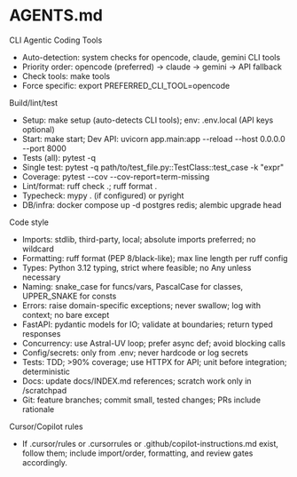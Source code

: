# AGENTS.md

CLI Agentic Coding Tools
- Auto-detection: system checks for opencode, claude, gemini CLI tools
- Priority order: opencode (preferred) → claude → gemini → API fallback
- Check tools: make tools
- Force specific: export PREFERRED_CLI_TOOL=opencode

Build/lint/test
- Setup: make setup (auto-detects CLI tools); env: .env.local (API keys optional)
- Start: make start; Dev API: uvicorn app.main:app --reload --host 0.0.0.0 --port 8000
- Tests (all): pytest -q
- Single test: pytest -q path/to/test_file.py::TestClass::test_case -k "expr"
- Coverage: pytest --cov --cov-report=term-missing
- Lint/format: ruff check .; ruff format .
- Typecheck: mypy . (if configured) or pyright
- DB/infra: docker compose up -d postgres redis; alembic upgrade head

Code style
- Imports: stdlib, third-party, local; absolute imports preferred; no wildcard
- Formatting: ruff format (PEP 8/black-like); max line length per ruff config
- Types: Python 3.12 typing, strict where feasible; no Any unless necessary
- Naming: snake_case for funcs/vars, PascalCase for classes, UPPER_SNAKE for consts
- Errors: raise domain-specific exceptions; never swallow; log with context; no bare except
- FastAPI: pydantic models for IO; validate at boundaries; return typed responses
- Concurrency: use Astral-UV loop; prefer async def; avoid blocking calls
- Config/secrets: only from .env; never hardcode or log secrets
- Tests: TDD; >90% coverage; use HTTPX for API; unit before integration; deterministic
- Docs: update docs/INDEX.md references; scratch work only in /scratchpad
- Git: feature branches; commit small, tested changes; PRs include rationale

Cursor/Copilot rules
- If .cursor/rules or .cursorrules or .github/copilot-instructions.md exist, follow them; include import/order, formatting, and review gates accordingly.